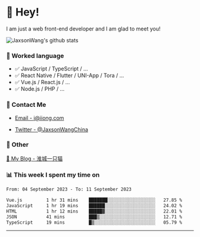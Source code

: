 # 👋 Hey!

I am just a web front-end developer and I am glad to meet you!

![JaxsonWang's github stats](https://github-readme-stats.vercel.app/api?username=JaxsonWang&&show_icons=true&&title_color=1abc9c&&icon_color=1abc9c)


### 📝 Worked language

- ✅ JavaScript / TypeScript / ...
- ✅ React Native / Flutter / UNI-App / Tora / ...
- ✅ Vue.js / React.js / ...
- ✅ Node.js / PHP / ...

### 📮 Contact Me

- [Email - i@iiong.com](mailto:i@iiong.com)

- [Twitter - @JaxsonWangChina](https://twitter.com/JaxsonWangChina)

### 🤪 Other

[📌 My Blog - 淮城一只猫](https://iiong.com)

### 📊 This week I spent my time on

<!--START_SECTION:waka-->

```txt
From: 04 September 2023 - To: 11 September 2023

Vue.js         1 hr 31 mins    ███████░░░░░░░░░░░░░░░░░░   27.85 %
JavaScript     1 hr 19 mins    ██████░░░░░░░░░░░░░░░░░░░   24.02 %
HTML           1 hr 12 mins    █████▓░░░░░░░░░░░░░░░░░░░   22.01 %
JSON           41 mins         ███▒░░░░░░░░░░░░░░░░░░░░░   12.71 %
TypeScript     19 mins         █▒░░░░░░░░░░░░░░░░░░░░░░░   05.79 %
```

<!--END_SECTION:waka-->

---
